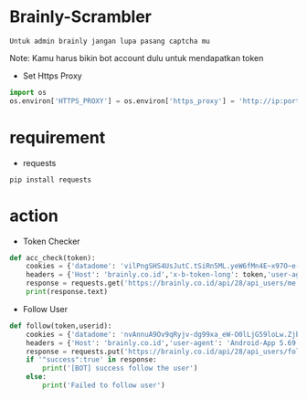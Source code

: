 # Brainly-Scrambler

```
Untuk admin brainly jangan lupa pasang captcha mu
````

Note: Kamu harus bikin bot account dulu untuk mendapatkan token

- Set Https Proxy
```python
import os
os.environ['HTTPS_PROXY'] = os.environ['https_proxy'] = 'http://ip:port/'
```

# requirement
- requests
```
pip install requests
```

# action
- Token Checker
```python
def acc_check(token):
    cookies = {'datadome': 'vilPngSHS4UsJutC.tSiRn5ML.yeW6fMn4E~x97O~e-Pv_8MU8uSKbAQEuRymOG6YJLQ5GPEUhNJeKKp8vBXdstgqHFJUW4o1-QDc9ROX_0hL1eUFfSUW.~p~h6gTr9'}
    headers = {'Host': 'brainly.co.id','x-b-token-long': token,'user-agent': 'Android-App 5.69.1'}
    response = requests.get('https://brainly.co.id/api/28/api_users/me', headers=headers, cookies=cookies)
    print(response.text)
```
- Follow User
```python
def follow(token,userid):
    cookies = {'datadome': 'nvAnnuA9Ov9qRyjv-dg99xa_eW-O0lLjG59loLw.ZjbeZAoixKmSW9qDnZ-wIFOEYMw.9sr6S1FOLLRtA7g~SxpcbhveJ8A9DQRZVF2on4mPcHDrE1nazwTYWuQy8Hx',}
    headers = {'Host': 'brainly.co.id','user-agent': 'Android-App 5.69.1','x-b-token-long': token,'accept': 'application/json'}
    response = requests.put('https://brainly.co.id/api/28/api_users/follow/' + str(userid), headers=headers, cookies=cookies).text
    if '"success":true' in response:
    	print('[BOT] success follow the user')
    else:
    	print('Failed to follow user')
```
